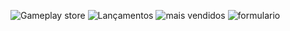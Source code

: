 ![Gameplay store](https://github.com/LauraMilly/Projeto-1-EBAC/assets/163550002/6b20d744-d754-488b-b571-51198a0b1715)
![Lançamentos](https://github.com/LauraMilly/Projeto-1-EBAC/assets/163550002/fd07d819-7cf2-4a1b-8272-2faab0ef1f5f)
![mais vendidos](https://github.com/LauraMilly/Projeto-1-EBAC/assets/163550002/550c05fb-ed1a-422a-842b-57beb3f400b3)
![formulario](https://github.com/LauraMilly/Projeto-1-EBAC/assets/163550002/5b0250d8-3f5c-4e2a-825b-8d958033f2ab)
